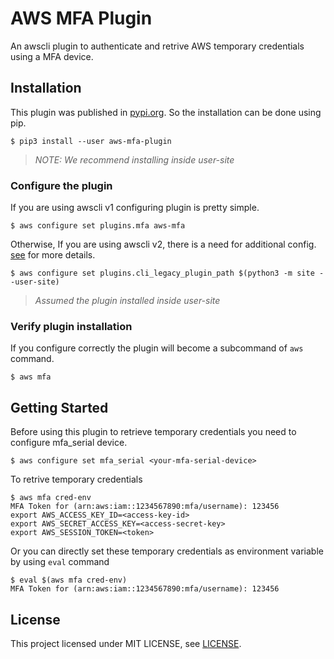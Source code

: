 # AWS MFA Plugin

An awscli plugin to authenticate and retrive AWS temporary credentials using a MFA device.

## Installation

This plugin was published in [pypi.org](https://pypi.org/project/aws-mfa-plugin/). So the installation can be done using pip.

```shell
$ pip3 install --user aws-mfa-plugin
```

> *NOTE: We recommend installing inside user-site*


### Configure the plugin

If you are using awscli v1 configuring plugin is pretty simple.

```shell
$ aws configure set plugins.mfa aws-mfa
```

Otherwise, If you are using awscli v2, there is a need for additional config. [see](https://docs.aws.amazon.com/cli/latest/userguide/cliv2-migration.html#cliv2-migration-profile-plugins) for more details.

```shell
$ aws configure set plugins.cli_legacy_plugin_path $(python3 -m site --user-site)
```

> *Assumed the plugin installed inside user-site* 

### Verify plugin installation

If you configure correctly the plugin will become a subcommand of `aws` command.

```shell
$ aws mfa
```

## Getting Started

Before using this plugin to retrieve temporary credentials you need to configure mfa_serial device.

```shell
$ aws configure set mfa_serial <your-mfa-serial-device>
```

To retrive temporary credentials

```shell
$ aws mfa cred-env
MFA Token for (arn:aws:iam::1234567890:mfa/username): 123456
export AWS_ACCESS_KEY_ID=<access-key-id>
export AWS_SECRET_ACCESS_KEY=<access-secret-key>
export AWS_SESSION_TOKEN=<token>
```

Or you can directly set these temporary credentials as environment variable by using `eval` command

```shell
$ eval $(aws mfa cred-env)
MFA Token for (arn:aws:iam::1234567890:mfa/username): 123456
```

## License

This project licensed under MIT LICENSE, see [LICENSE](https://github.com/prksu/aws-mfa-plugin/blob/main/LICENSE).
